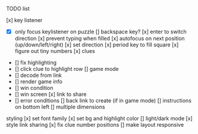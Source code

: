 TODO list

[x] key listener
  - [x] only focus keylistener on puzzle
[] backspace key?
[x] enter to switch direction
[x] prevent typing when filled
[x] autofocus on next position (up/down/left/right)
[x] set direction
[x] period key to fill square
[x] figure out tiny numbers
[x] clues
  - [] fix highlighting
  - [] click clue to highlight row
[] game mode
  - [] decode from link
  - [] render game info
  - [] win condition
  - [] win screen
[x] link to share
  - [] error conditions
[] back link to create (if in game mode)
[] instructions on bottom left
[] multiple dimensions

styling
[x] set font family
[x] set bg and highlight color
[] light/dark mode
[x] style link sharing
[x] fix clue number positions
[] make layout responsive